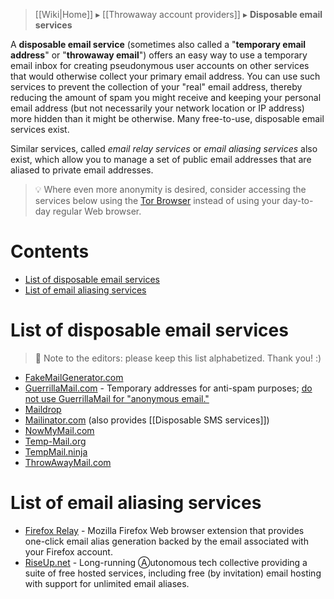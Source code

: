 > [[Wiki|Home]] ▸ [[Throwaway account providers]] ▸ **Disposable email services**

A **disposable email service** (sometimes also called a "**temporary email address**" or "**throwaway email**") offers an easy way to use a temporary email inbox for creating pseudonymous user accounts on other services that would otherwise collect your primary email address. You can use such services to prevent the collection of your "real" email address, thereby reducing the amount of spam you might receive and keeping your personal email address (but not necessarily your network location or IP address) more hidden than it might be otherwise. Many free-to-use, disposable email services exist.

Similar services, called *email relay services* or *email aliasing services* also exist, which allow you to manage a set of public email addresses that are aliased to private email addresses.

> 💡 Where even more anonymity is desired, consider accessing the services below using the [Tor Browser](https://torproject.org/) instead of using your day-to-day regular Web browser.

# Contents

* [List of disposable email services](#list-of-disposable-email-services)
* [List of email aliasing services](#list-of-email-aliasing-services)

# List of disposable email services

> 📝 Note to the editors: please keep this list alphabetized. Thank you! :)

* [FakeMailGenerator.com](http://www.fakemailgenerator.com/)
* [GuerrillaMail.com](https://www.guerrillamail.com/) - Temporary addresses for anti-spam purposes; [do not use GuerrillaMail for "anonymous email."](https://web.archive.org/web/20151029140147/https://www.guerrillamail.com/blog/statement-on-harvard-incident/)
* [Maildrop](https://maildrop.cc/)
* [Mailinator.com](https://www.mailinator.com/) (also provides [[Disposable SMS services]])
* [NowMyMail.com](http://nowmymail.com/)
* [Temp-Mail.org](https://temp-mail.org/)
* [TempMail.ninja](https://tempmail.ninja/)
* [ThrowAwayMail.com](https://www.throwawaymail.com/)

# List of email aliasing services

* [Firefox Relay](https://relay.firefox.com/) - Mozilla Firefox Web browser extension that provides one-click email alias generation backed by the email associated with your Firefox account.
* [RiseUp.net](https://riseup.net/email) - Long-running Ⓐutonomous tech collective providing a suite of free hosted services, including free (by invitation) email hosting with support for unlimited email aliases.